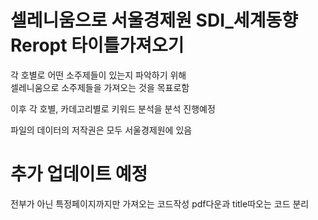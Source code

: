 # 셀레니움으로 서울경제원 SDI_세계동향 Reropt 타이틀가져오기
각 호별로 어떤 소주제들이 있는지 파악하기 위해     
셀레니움으로 소주제들을 가져오는 것을 목표로함  

이후 각 호별, 카데고리별로 키워드 분석을 분석 진행예정

파일의 데이터의 저작권은 모두 서울경제원에 있음

# 추가 업데이트 예정
전부가 아닌 특정페이지까지만 가져오는 코드작성
pdf다운과 title따오는 코드 분리 
